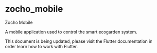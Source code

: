 # zocho_mobile

Zocho Mobile

A mobile application used to control the smart ecogarden system.

This document is being updated, please visit the Flutter documentation in order learn how to work
with Flutter.
